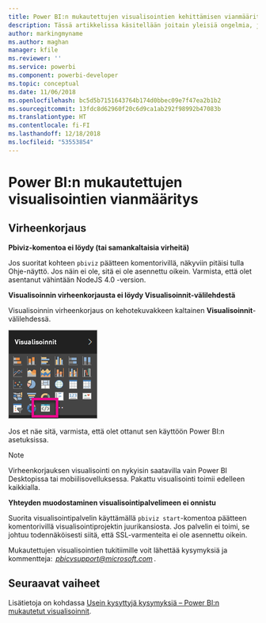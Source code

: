 ```yaml
---
title: Power BI:n mukautettujen visualisointien kehittämisen vianmääritys
description: Tässä artikkelissa käsitellään joitain yleisiä ongelmia, joita saattaa ilmetä mukautetun Power BI -visualisoinnin kehittämisen tai luomisen aikana.
author: markingmyname
ms.author: maghan
manager: kfile
ms.reviewer: ''
ms.service: powerbi
ms.component: powerbi-developer
ms.topic: conceptual
ms.date: 11/06/2018
ms.openlocfilehash: bc5d5b7151643764b174d0bbec09e7f47ea2b1b2
ms.sourcegitcommit: 13fdc8d62960f20c6d9ca1ab292f98992b47083b
ms.translationtype: HT
ms.contentlocale: fi-FI
ms.lasthandoff: 12/18/2018
ms.locfileid: "53553854"
---
```

# <a name="troubleshoot-power-bi-custom-visuals"></a>Power BI:n mukautettujen visualisointien vianmääritys

## <a name="debug"></a>Virheenkorjaus

**Pbiviz-komentoa ei löydy (tai samankaltaisia virheitä)**

Jos suoritat kohteen `pbiviz` päätteen komentorivillä, näkyviin pitäisi tulla Ohje-näyttö. Jos näin ei ole, sitä ei ole asennettu oikein. Varmista, että olet asentanut vähintään NodeJS 4.0 -version.

**Visualisoinnin virheenkorjausta ei löydy Visualisoinnit-välilehdestä**

Visualisoinnin virheenkorjaus on kehotekuvakkeen kaltainen **Visualisoinnit**-välilehdessä.

![Visualisoinnin valinta](media/power-bi-custom-visuals-troubleshoot/powerbi-developer-visual-selection.png)

Jos et näe sitä, varmista, että olet ottanut sen käyttöön Power BI:n asetuksissa.

> [!NOTE]
> Virheenkorjauksen visualisointi on nykyisin saatavilla vain Power BI Desktopissa tai mobiilisovelluksessa. Pakattu visualisointi toimii edelleen kaikkialla.

**Yhteyden muodostaminen visualisointipalvelimeen ei onnistu**

Suorita visualisointipalvelin käyttämällä `pbiviz start`-komentoa päätteen komentorivillä visualisointiprojektin juurikansiosta. Jos palvelin ei toimi, se johtuu todennäköisesti siitä, että SSL-varmenteita ei ole asennettu oikein.

Mukautettujen visualisointien tukitiimille voit lähettää kysymyksiä ja kommentteja:  *pbicvsupport@microsoft.com* .

## <a name="next-steps"></a>Seuraavat vaiheet

Lisätietoja on kohdassa [Usein kysyttyjä kysymyksiä – Power BI:n mukautetut visualisoinnit](power-bi-custom-visuals-faq.md#organizational-custom-visuals).
